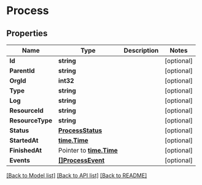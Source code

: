 # Process

## Properties

Name | Type | Description | Notes
------------ | ------------- | ------------- | -------------
**Id** | **string** |  | [optional] 
**ParentId** | **string** |  | [optional] 
**OrgId** | **int32** |  | [optional] 
**Type** | **string** |  | [optional] 
**Log** | **string** |  | [optional] 
**ResourceId** | **string** |  | [optional] 
**ResourceType** | **string** |  | [optional] 
**Status** | [**ProcessStatus**](ProcessStatus.md) |  | [optional] 
**StartedAt** | [**time.Time**](time.Time.md) |  | [optional] 
**FinishedAt** | Pointer to [**time.Time**](time.Time.md) |  | [optional] 
**Events** | [**[]ProcessEvent**](ProcessEvent.md) |  | [optional] 

[[Back to Model list]](../README.md#documentation-for-models) [[Back to API list]](../README.md#documentation-for-api-endpoints) [[Back to README]](../README.md)


